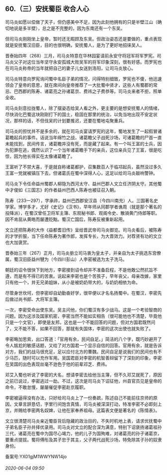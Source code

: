 ## 60.（三）安抚蜀臣 收合人心
司马炎如愿以偿做了天子，但仍感美中不足，因为此刻他拥有的只是半壁江山（确切地说是多半壁），总之是不完整的，因为东南还有一个东吴。



但司马炎刚刚坐上皇帝，暂时还无暇顾及东吴。但政治姿态还是要做的，重点表现就是安抚蜀汉旧臣，目的也很明确，安抚蜀人，是为了更好地招徕吴人。



晋泰始四年（268）三月，司马炎特意在华林园宴请前永安守将冠军将军罗宪。司马炎父子对这位当年坚守永安孤城大败吴军的将军印象深刻，很有好感。而罗宪也在司马炎称帝的当年就把自己的妻子儿女送到洛阳，让司马炎放心。



司马炎特意向罗宪询问蜀中名臣子弟的情况，问得特别细致，罗宪也不傻，他迅速领会了皇帝的意思，就在席间向皇帝推荐了一大批蜀中贤才，这些人有蜀郡的常忌、巴西郡的陈寿、诸葛亮之孙诸葛京、费祎之子费恭等。司马炎来者不拒，照单全收。



司马炎刻意拉拢蜀人，除了摆姿态给吴人看之外，更主要的是想安抚蜀人的情绪，尽快消化巴蜀这块刚刚打下的国土，稳固在那里的统治，以免当地出现不安定状况，那样的话，不但伐吴的计划要推迟，还要在蜀地屯聚重兵。



司马炎的担忧并不是多余的，就在司马炎宴请罗宪的这年，蜀地发生了一起假冒诸葛瞻起兵的事件。话说当年绵竹之战，诸葛瞻父子战死沙场，可诸葛瞻的尸首一直未能找到，民间传言，诸葛瞻并没有死，而是藏了起来。有一个叫王富的士兵，因为犯罪在逃，偶然认识了一个当年诸葛瞻手下的亲兵，这位亲兵见了王富，很是吃惊，因为他长得实在太像诸葛瞻了。



王富听了不禁大喜，于是就自称诸葛都护，召集数百人于临邛起兵，虽然没过多久王富一党就被镇压下去，但诸葛氏在蜀中深得人心，这足以给司马炎敲响警钟。



司马炎下令任命益州蜀郡人柳隐为西河太守、益州巴郡人文立任济阴太守。其他蜀中才俊如《三国志》的作者益州巴西人陈寿也被征召入朝。



陈寿（233—297），字承祚，益州巴西郡安汉县（今四川南充）人。三国著名史学家。博学多才，尤好《史记》《汉书》，早年师从同郡学者谯周（就是那个著名的投降派），在蜀汉曾任卫将军主簿、东观秘书郎、观阁令史、散骑黄门侍郎等职。因不肯屈从黄皓而屡遭贬黜。蜀汉亡国后，陈寿反被重新起用。



文立还把陈寿的大作《益都耆旧传》呈给晋武帝司马炎御览。司马炎看后，被陈寿的才学折服，当下任命陈寿为著作郎，发挥专长，为大晋效力。对荐贤有功的文立也大加褒赏。



晋泰始三年（267）正月，司马炎册立司马衷为皇太子，并亲自为太子挑选东宫僚属，蜀汉旧臣益州犍为（今四川彭山）人李密被选为太子洗马。



朝廷的诏令很快下到地方，李密接到诏令却并不准备启程，不是他敢公然抗旨不遵，而是有不得已的苦衷。说起来李密也是个苦孩子，早年丧父，母亲改嫁，家里只有他一个，并无兄弟姐妹，从小是被奶奶带大的，与奶奶相依为命。



尽管身世坎坷，但李密却自幼勤奋好学，很早便以才名名扬蜀中。在蜀汉，李密先后做过尚书郎、大将军主簿。



一次，李密受命出使东吴。吴主问他，你们蜀汉有多少战马。这是一个考验智商的问题。因为这涉及国家机密，李密当然不能如实相告（很可能他也不清楚，毕竟他只是一个文官），即使是友邦，这也是一个不能回答的问题，但对方国君既然问了，又不能不答，如果不回答，那就有失国体，李密的这次出使也就失败了。



李密略加思索，出口答道：「官用有余，民间自足。」简洁的八个字，既巧妙避开了令人尴尬的敏感话题，又给了对方国君一个显示自信的回答。官用有余，就是告诉对方，我们的战马很充足，足以应付北方的曹魏。民间自足是说我们的民间也有不少马匹，随时可以充作军用。吴国君臣对李密的机智善辩留下了深刻的印象，李密在吴国的出色表现丝毫不逊色于他的前辈邓芝、费祎。



邓艾入蜀也听说了李密的大名，想请李密去给他当主簿，但不久邓艾就死了，原因之前已说过，李密逃过一劫。不过，这次是司马炎下诏征他，州县官员见是皇帝的命令，不敢怠慢，屡屡催促李密赴京履职。



李密被逼得没有办法，只好给司马炎上了一份奏疏，陈述自己不能前往京师的原因，文章言辞恳切，字里行间饱含真情，司马炎被深深打动，特准李密不必即刻上京，并赐给李密两名奴婢，让他在家奉养祖母。这篇表文便是著名的《陈情表》。



文立很清楚司马炎亲近蜀臣背后隐藏的政治目的，不失时机地上表，请求优抚蜀中子弟名臣子孙并择优录用。司马炎对文立的配合深为满意，特别下诏褒扬诸葛祖孙三代，诸葛亮在蜀中为国尽心竭力，他的儿子为国殉难，对诸葛亮的孙子诸葛京，要重点提拔。蜀将傅彤及其子忠于其主，父子两代战死沙场，特免除其子孙的奴隶身份。



备案号:YX01gjM1WWYNW14jo


###### 2020-06-04 09:50
